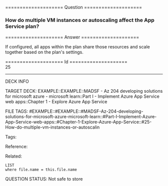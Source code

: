 ==================== Question ====================  

### How do multiple VM instances or autoscaling affect the App Service plan?  

==================== Answer ====================  

If configured, all apps within the plan share those resources and scale together based on the plan's settings.

==================== Id ====================  
25

---

DECK INFO

TARGET DECK: EXAMPLE::EXAMPLE::MADSF - Az 204 developing solutions for microsoft azure - microsoft learn::Part I - Implement Azure App Service web apps::Chapter 1 - Explore Azure App Service

FILE TAGS: #EXAMPLE::#EXAMPLE::#MADSF-Az-204-developing-solutions-for-microsoft-azure-microsoft-learn::#Part-I-Implement-Azure-App-Service-web-apps::#Chapter-1-Explore-Azure-App-Service::#25-How-do-multiple-vm-instances-or-autoscalin

Tags:

Reference:

Related:

```dataview
LIST
where file.name = this.file.name
```

QUESTION STATUS: Not safe to store
